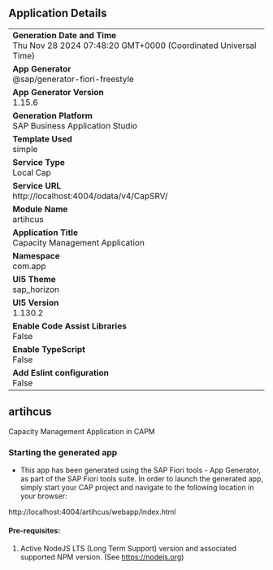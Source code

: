 ## Application Details
|               |
| ------------- |
|**Generation Date and Time**<br>Thu Nov 28 2024 07:48:20 GMT+0000 (Coordinated Universal Time)|
|**App Generator**<br>@sap/generator-fiori-freestyle|
|**App Generator Version**<br>1.15.6|
|**Generation Platform**<br>SAP Business Application Studio|
|**Template Used**<br>simple|
|**Service Type**<br>Local Cap|
|**Service URL**<br>http://localhost:4004/odata/v4/CapSRV/|
|**Module Name**<br>artihcus|
|**Application Title**<br>Capacity Management Application|
|**Namespace**<br>com.app|
|**UI5 Theme**<br>sap_horizon|
|**UI5 Version**<br>1.130.2|
|**Enable Code Assist Libraries**<br>False|
|**Enable TypeScript**<br>False|
|**Add Eslint configuration**<br>False|

## artihcus

Capacity Management Application in CAPM

### Starting the generated app

-   This app has been generated using the SAP Fiori tools - App Generator, as part of the SAP Fiori tools suite.  In order to launch the generated app, simply start your CAP project and navigate to the following location in your browser:

http://localhost:4004/artihcus/webapp/index.html

#### Pre-requisites:

1. Active NodeJS LTS (Long Term Support) version and associated supported NPM version.  (See https://nodejs.org)


